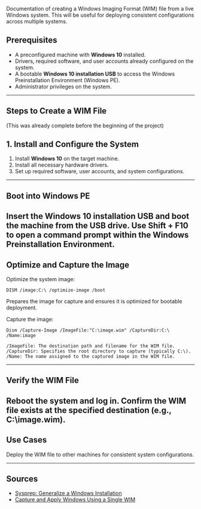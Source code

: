 Documentation of creating a Windows Imaging Format (WIM) file from a live Windows system. This will be useful for  deploying consistent configurations across multiple systems.

## Prerequisites

- A preconfigured machine with **Windows 10** installed.
- Drivers, required software, and user accounts already configured on the system.
- A bootable **Windows 10 installation USB** to access the Windows Preinstallation Environment (Windows PE).
- Administrator privileges on the system.

---

## Steps to Create a WIM File
(This was already complete before the beginning of the project)

## 1. Install and Configure the System
1. Install **Windows 10** on the target machine.
2. Install all necessary hardware drivers.
3. Set up required software, user accounts, and system configurations.
---

##  Boot into Windows PE
Insert the Windows 10 installation USB and boot the machine from the USB drive.
Use Shift + F10 to open a command prompt within the Windows Preinstallation Environment.
---


##  Optimize and Capture the Image 

 Optimize the system image:
```
DISM /image:C:\ /optimize-image /boot
```
Prepares the image for capture and ensures it is optimized for bootable deployment.

Capture the image: 
```
Dism /Capture-Image /ImageFile:"C:\image.wim" /CaptureDir:C:\ /Name:image
```
```
/ImageFile: The destination path and filename for the WIM file.
/CaptureDir: Specifies the root directory to capture (typically C:\).
/Name: The name assigned to the captured image in the WIM file.
```
---

## Verify the WIM File

Reboot the system and log in.
Confirm the WIM file exists at the specified destination (e.g., C:\image.wim).
---

## Use Cases

Deploy the WIM file to other machines for consistent system configurations.

---

## Sources
- [Sysprep: Generalize a Windows Installation](https://learn.microsoft.com/en-us/windows-hardware/manufacture/desktop/sysprep--generalize--a-windows-installation?view=windows-11)  
- [Capture and Apply Windows Using a Single WIM](https://learn.microsoft.com/en-us/windows-hardware/manufacture/desktop/capture-and-apply-windows-using-a-single-wim?view=windows-11)  



